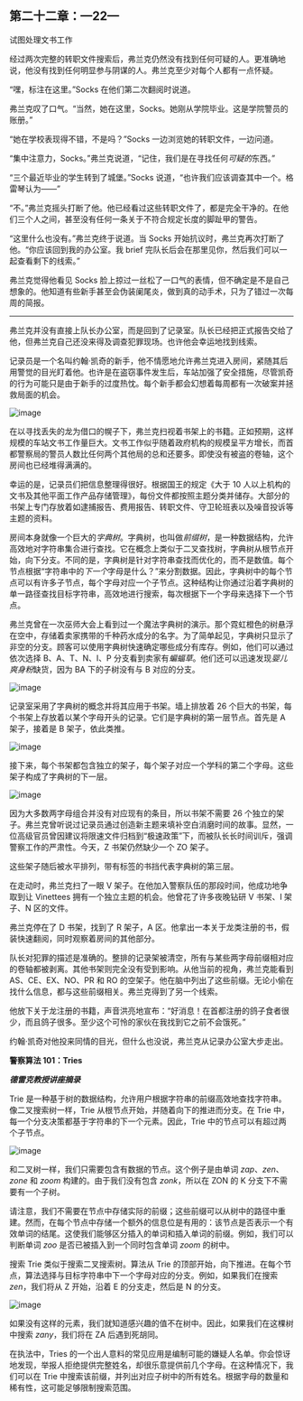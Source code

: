 ## 第二十二章：—22—

试图处理文书工作

经过两次完整的转职文件搜索后，弗兰克仍然没有找到任何可疑的人。更准确地说，他没有找到任何明显参与阴谋的人。弗兰克至少对每个人都有一点怀疑。

“嘿，标注在这里。”Socks 在他们第二次翻阅时说道。

弗兰克叹了口气。“当然，她在这里，Socks。她刚从学院毕业。这是学院警员的账册。”

“她在学校表现得不错，不是吗？”Socks 一边浏览她的转职文件，一边问道。

“集中注意力，Socks。”弗兰克说道，“记住，我们是在寻找任何*可疑的*东西。”

“三个最近毕业的学生转到了城堡。”Socks 说道，“也许我们应该调查其中一个。格雷琴认为——”

“不。”弗兰克摇头打断了他。他已经看过这些转职文件了，都是完全干净的。在他们三个人之间，甚至没有任何一条关于不符合规定长度的脚趾甲的警告。

“这里什么也没有。”弗兰克终于说道。当 Socks 开始抗议时，弗兰克再次打断了他。“你应该回到我的办公室。我 brief 完队长后会在那里见你，然后我们可以一起查看剩下的线索。”

弗兰克觉得他看见 Socks 脸上掠过一丝松了一口气的表情，但不确定是不是自己想象的。他知道有些新手甚至会伪装阑尾炎，做到真的动手术，只为了错过一次每周的简报。

_____________________

弗兰克并没有直接上队长办公室，而是回到了记录室。队长已经把正式报告交给了他，但弗兰克自己还没来得及调查犯罪现场。也许他会幸运地找到线索。

记录员是一个名叫约翰·凯奇的新手，他不情愿地允许弗兰克进入房间，紧随其后用警觉的目光盯着他。也许是在盗窃事件发生后，车站加强了安全措施，尽管凯奇的行为可能只是由于新手的过度热忱。每个新手都会幻想着每周都有一次破案并拯救局面的机会。

![image](img/f0176-01.jpg)

在以寻找丢失的龙为借口的幌子下，弗兰克扫视着书架上的书籍。正如预期，这样规模的车站文书工作量巨大。文书工作似乎随着政府机构的规模呈平方增长，而首都警察局的警员人数比任何两个其他局的总和还要多。即使没有被盗的卷轴，这个房间也已经堆得满满的。

幸运的是，记录员们把信息整理得很好。根据国王的规定《大于 10 人以上机构的文书及其他平面工作产品存储管理》，每份文件都按照主题分类并储存。大部分的书架上专门存放着如逮捕报告、费用报告、转职文件、守卫轮班表以及噪音投诉等主题的资料。

房间本身就像一个巨大的*字典树*。字典树，也叫做*前缀树*，是一种数据结构，允许高效地对字符串集合进行查找。它在概念上类似于二叉查找树，字典树从根节点开始，向下分支。不同的是，字典树是针对字符串查找而优化的，而不是数值。每个节点根据“字符串中的*下一个*字母是什么？”来分割数据。因此，字典树中的每个节点可以有许多子节点，每个字母对应一个子节点。这种结构让你通过沿着字典树的单一路径查找目标字符串，高效地进行搜索，每次根据下一个字母来选择下一个节点。

弗兰克曾在一次巫师大会上看到过一个魔法字典树的演示。那个霓虹橙色的树悬浮在空中，存储着卖家携带的千种药水成分的名字。为了简单起见，字典树只显示了非空的分支。顾客可以使用字典树快速确定哪些成分有库存。例如，他们可以通过依次选择 B、A、T、N、I、P 分支看到卖家有*蝙蝠草*。他们还可以迅速发现*婴儿爽身粉*缺货，因为 BA 下的子树没有与 B 对应的分支。

![image](img/f0178-01.jpg)

记录室采用了字典树的概念并将其应用于书架。墙上排放着 26 个巨大的书架，每个书架上存放着以某个字母开头的记录。它们是字典树的第一层节点。首先是 A 架子，接着是 B 架子，依此类推。

![image](img/f0178-02.jpg)

接下来，每个书架都包含独立的架子，每个架子对应一个学科的第二个字母。这些架子构成了字典树的下一层。

![image](img/f0178-03.jpg)

因为大多数两字母组合并没有对应现有的条目，所以书架不需要 26 个独立的架子。弗兰克曾听说过记录员通过创造新主题来填补空白消磨时间的故事。显然，一位高级官员曾因建议将限速文件归档到“极速政策”下，而被队长长时间训斥，强调警察工作的严肃性。今天，Z 书架仍然缺少一个 ZO 架子。

这些架子随后被水平排列，带有标签的书挡代表字典树的第三层。

在走动时，弗兰克扫了一眼 V 架子。在他加入警察队伍的那段时间，他成功地争取到让 Vinettees 拥有一个独立主题的机会。他曾花了许多夜晚钻研 V 书架、I 架子、N 区的文件。

弗兰克停在了 D 书架，找到了 R 架子，A 区。他拿出一本关于龙类注册的书，假装快速翻阅，同时观察着房间的其他部分。

队长对犯罪的描述是准确的。整排的记录架被清空，所有与某些两字母前缀相对应的卷轴都被剥离。其他书架则完全没有受到影响。从他当前的视角，弗兰克能看到 AS、CE、EX、NO、PR 和 RO 的空架子。他在脑中列出了这些前缀。无论小偷在找什么信息，都与这些前缀相关。弗兰克得到了另一个线索。

他放下关于龙注册的书籍，声音洪亮地宣布：“好消息！在首都注册的鸽子食者很少，而且鸽子很多。至少这个可怜的家伙在我找到它之前不会饿死。”

约翰·凯奇对他投来同情的目光，但什么也没说，弗兰克从记录办公室大步走出。

**警察算法 101：Tries**

***德雷克教授讲座摘录***

Trie 是一种基于树的数据结构，允许用户根据字符串的前缀高效地查找字符串。像二叉搜索树一样，Trie 从根节点开始，并随着向下的推进而分支。在 Trie 中，每一个分支决策都基于字符串的下一个元素。因此，Trie 中的节点可以有超过两个子节点。

![image](img/f0180-01.jpg)

和二叉树一样，我们只需要包含有数据的节点。这个例子是由单词 *zap*、*zen*、*zone* 和 *zoom* 构建的。由于我们没有包含 *zonk*，所以在 ZON 的 K 分支下不需要有一个子树。

请注意，我们不需要在节点中存储实际的前缀；这些前缀可以从树中的路径中重建。然而，在每个节点中存储一个额外的信息位是有用的：该节点是否表示一个有效单词的结尾。这使我们能够区分插入的单词和插入单词的前缀。例如，我们可以判断单词 *zoo* 是否已被插入到一个同时包含单词 *zoom* 的树中。

搜索 Trie 类似于搜索二叉搜索树。算法从 Trie 的顶部开始，向下推进。在每个节点，算法选择与目标字符串中下一个字母对应的分支。例如，如果我们在搜索 *zen*，我们将从 Z 开始，沿着 E 的分支走，然后是 N 的分支。

![image](img/f0181-01.jpg)

如果没有这样的元素，我们就知道感兴趣的值不在树中。因此，如果我们在这棵树中搜索 *zany*，我们将在 ZA 后遇到死胡同。

在执法中，Tries 的一个出人意料的常见应用是编制可能的嫌疑人名单。你会惊讶地发现，举报人拒绝提供完整姓名，却很乐意提供前几个字母。在这种情况下，我们可以在 Trie 中搜索该前缀，并列出对应子树中的所有姓名。根据字母的数量和稀有性，这可能足够限制搜索范围。
